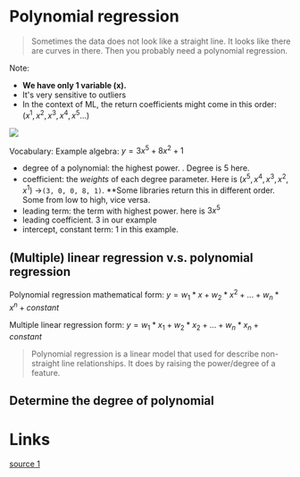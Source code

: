 # Polynomial regression

> Sometimes the data does not look like a straight line. It looks like there are curves in there. Then you probably need a polynomial regression.

Note: 
- **We have only 1 variable (x).**
- It's very sensitive to outliers
- In the context of ML, the return coefficients might come in this order: $(x^1, x^2, x^3, x^4, x^5 ...)$


![](20230205_polynomial_regression.png)


Vocabulary:
Example algebra: $y = 3x^5 + 8x^2 + 1$
- degree of a polynomial: the highest power. . Degree is 5 here.
- coefficient: the *weights* of each degree parameter. Here is $(x^5, x^4, x^3, x^2, x^1)$ ->`(3, 0, 0, 8, 1)`. **Some libraries return this in different order. Some from low to high, vice versa.
- leading term: the term with highest power. here is $3x^5$
- leading coefficient. $3$ in our example
- intercept, constant term: $1$ in this example.

## (Multiple) linear regression v.s. polynomial regression

Polynomial regression mathematical form:
$y = w_1*x + w_2*x^2 + ... + w_n*x^n + constant$ 

Multiple linear regression form:
$y = w_1*x_1 + w_2*x_2 + ... + w_n * x_n + constant$ 

> Polynomial regression is a linear model that used for describe non-straight line relationships. It does by raising the power/degree of a feature.

## Determine the degree of polynomial

# Links

[source 1](https://data36.com/polynomial-regression-python-scikit-learn/)

